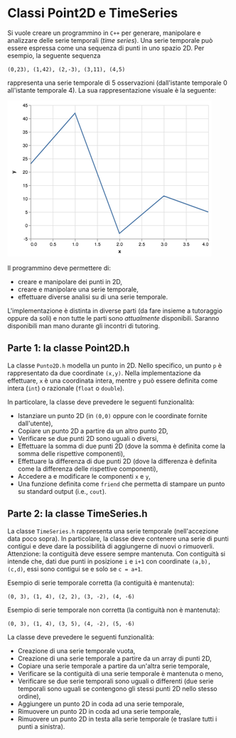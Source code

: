 # Classi Point2D e TimeSeries

Si vuole creare un programmino in `C++` per generare, manipolare e analizzare delle serie temporali (_time series_). Una serie temporale può essere espressa come una sequenza di punti in uno spazio 2D. Per esempio, la seguente sequenza

```
(0,23), (1,42), (2,-3), (3,11), (4,5)
```

rappresenta una serie temporale di 5 osservazioni (dall'istante temporale 0 all'istante temporale 4). La sua rappresentazione visuale è la seguente:

![](timeseries.png)

Il programmino deve permettere di:

- creare e manipolare dei punti in 2D,
- creare e manipolare una serie temporale,
- effettuare diverse analisi su di una serie temporale.

L'implementazione è distinta in diverse parti (da fare insieme a tutoraggio oppure da soli) e non tutte le parti sono _attualmente_ disponibili. Saranno disponibili man mano durante gli incontri di tutoring.

## Parte 1: la classe Point2D.h

La classe `Punto2D.h` modella un punto in 2D. Nello specifico, un punto `p` è rappresentato da due coordinate `(x,y)`. Nella implementazione da effettuare, `x` è una coordinata intera, mentre `y` può essere definita come intera (`int`) o razionale (`float` o `double`).

In particolare, la classe deve prevedere le seguenti funzionalità:

- Istanziare un punto 2D (in `(0,0)` oppure con le coordinate fornite dall'utente),
- Copiare un punto 2D a partire da un altro punto 2D,
- Verificare se due punti 2D sono uguali o diversi,
- Effettuare la somma di due punti 2D (dove la somma è definita come la somma delle rispettive componenti),
- Effettuare la differenza di due punti 2D (dove la differenza è definita come la differenza delle rispettive componenti),
- Accedere a e modificare le componenti `x` e `y`,
- Una funzione definita come `friend` che permetta di stampare un punto su standard output (i.e., `cout`).

## Parte 2: la classe TimeSeries.h

La classe `TimeSeries.h` rappresenta una serie temporale (nell'accezione data poco sopra). In particolare, la classe deve contenere una serie di punti contigui e deve dare la possibilità di aggiungerne di nuovi o rimuoverli. Attenzione: la contiguità deve essere sempre mantenuta. Con contiguità si intende che, dati due punti in posizione `i` e `i+1` con coordinate `(a,b), (c,d)`, essi sono contigui se e solo se `c = a+1`.

Esempio di serie temporale corretta (la contiguità è mantenuta):
```
(0, 3), (1, 4), (2, 2), (3, -2), (4, -6)
```

Esempio di serie temporale non corretta (la contiguità non è mantenuta):
```
(0, 3), (1, 4), (3, 5), (4, -2), (5, -6)
```

La classe deve prevedere le seguenti funzionalità:

- Creazione di una serie temporale vuota,
- Creazione di una serie temporale a partire da un array di punti 2D,
- Copiare una serie temporale a partire da un'altra serie temporale,
- Verificare se la contiguità di una serie temporale è mantenuta o meno,
- Verificare se due serie temporali sono uguali o differenti (due serie temporali sono uguali se contengono gli stessi punti 2D nello stesso ordine),
- Aggiungere un punto 2D in coda ad una serie temporale,
- Rimuovere un punto 2D in coda ad una serie temporale,
- Rimuovere un punto 2D in testa alla serie temporale (e traslare tutti i punti a sinistra).